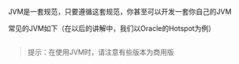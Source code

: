 JVM是一套规范，只要遵循这套规范，你甚至可以开发一套你自己的JVM

常见的JVM如下（在以后的讲解中，我们以Oracle的Hotspot为例）

![]()

> 提示：在使用JVM时，请注意有些版本为商用版

